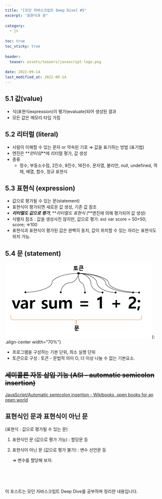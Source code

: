 ```yaml
---
title: "[모던 자바스크립트 Deep Dive] #5"
excerpt: "표현식과 문"

category:
  - js

toc: true
toc_sticky: true

header:
  teaser: assets/teasers/javascript-logo.png

date: 2022-09-14
last_modified_at: 2022-09-14
---
```


## 5.1 값(value)

- 식(표현식expression)이 평가(evaluate)되어 생성된 결과
- 모든 값은 메모리 타입 가짐

## 5.2 리터럴 (literal)

- 사람이 이해할 수 있는 문자 or 약속된 기호 ⇒ 값을 표기하는 방법 (표기법)
- 엔진은 **_런타임_**에 리터럴 평가, 값 생성
- 종류
  - 정수, 부동소수점, 2진수, 8진수, 16진수, 문자열, 불리언, null, undefined, 객체, 배열, 함수, 정규 표현식

## 5.3 표현식 (expression)

- 값으로 평가될 수 있는 문(statement)
- 표현식이 평가되면 새로운 값 생성, 기존 값 참조
- **_리터럴도 값으로 평가_**, **_리터럴도 표현식 (_**엔진에 의해 평가되어 값 생성)
- 식별자 참조 : 값을 생성사진 않지만, 값으로 평가. ex) var score = 50+50; score; ⇒100
- 표현식과 표현식이 평가된 값은 완벽히 동치, 값이 위치할 수 있는 자리는 표현식도 위치 가능.

## 5.4 문 (statement)

![Untitled](/assets/images//5-1.png){: .align-center width="70%"}

- 프로그램을 구성하는 기본 단위, 최소 실행 단위
- 토큰으로 구성 : 토큰 - 문법적 의미 O, 더 이상 나눌 수 없는 기본요소.

## ~~세미콜론 자동 삽입 기능 (ASI - automatic semicolon insertion)~~

[JavaScript/Automatic semicolon insertion - Wikibooks, open books for an open world](https://en.wikibooks.org/wiki/JavaScript/Automatic_semicolon_insertion)

## 표현식인 문과 표현식이 아닌 문

(표현식 : 값으로 평가될 수 있는 문)

1. 표현식인 문 (값으로 평가 가능) : 할당문 등
2. 표현식이 아닌 문 (값으로 평가 불가) : 변수 선언문 등

   ⇒ 변수를 할당해 보자.

<br><br><br><br>
이 포스트는 모던 자바스크립트 Deep Dive를 공부하며 정리한 내용입니다.
